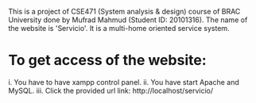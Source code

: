 This is a project of CSE471 (System analysis & design) course of BRAC University done by Mufrad Mahmud (Student ID: 20101316). The name of the website is 'Servicio'. It is a multi-home oriented service system.

# To get access of the website:
  i. You have to have xampp control panel.
  ii. You have start Apache and MySQL.
  iii. Click the provided url link: http://localhost/servicio/ 
